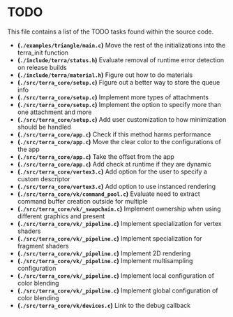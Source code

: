 # TODO
This file contains a list of the TODO tasks found within the source code.
- **(`./examples/triangle/main.c`)** Move the rest of the initializations into the terra_init function
- **(`./include/terra/status.h`)** Evaluate removal of runtime error detection on release builds
- **(`./include/terra/material.h`)** Figure out how to do materials
- **(`./src/terra_core/setup.c`)** Figure out a better way to store the queue info
- **(`./src/terra_core/setup.c`)** Implement more types of attachments
- **(`./src/terra_core/setup.c`)** Implement the option to specify more than one attachment and more
- **(`./src/terra_core/setup.c`)** Add user customization to how minimization should be handled
- **(`./src/terra_core/app.c`)** Check if this method harms performance
- **(`./src/terra_core/app.c`)** Move the clear color to the configurations of the app
- **(`./src/terra_core/app.c`)** Take the offset from the app
- **(`./src/terra_core/app.c`)** Add check at runtime if they are dynamic
- **(`./src/terra_core/vertex3.c`)** Add option for the user to specify a custom descriptor
- **(`./src/terra_core/vertex3.c`)** Add option to use instanced rendering
- **(`./src/terra_core/vk/command_pool.c`)** Evaluate need to extract command buffer creation outside for multiple
- **(`./src/terra_core/vk/_swapchain.c`)** Implement ownership when using different graphics and present
- **(`./src/terra_core/vk/_pipeline.c`)** Implement specialization for vertex shaders
- **(`./src/terra_core/vk/_pipeline.c`)** Implement specialization for fragment shaders
- **(`./src/terra_core/vk/_pipeline.c`)** Implement 2D rendering
- **(`./src/terra_core/vk/_pipeline.c`)** Implement multisampling configuration
- **(`./src/terra_core/vk/_pipeline.c`)** Implement local configuration of color blending
- **(`./src/terra_core/vk/_pipeline.c`)** Implement global configuration of color blending
- **(`./src/terra_core/vk/devices.c`)** Link to the debug callback
